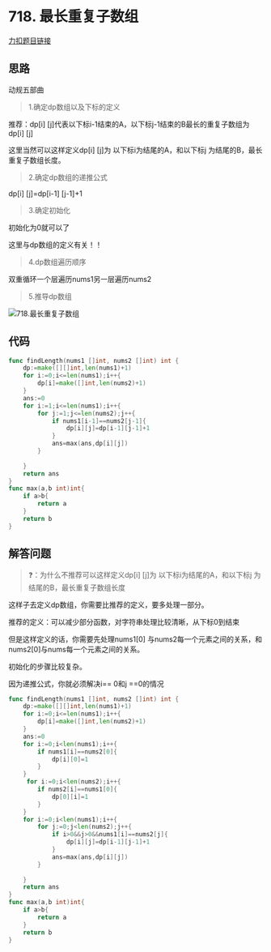 # 718. 最长重复子数组

[力扣题目链接](https://leetcode-cn.com/problems/maximum-length-of-repeated-subarray/)

## 思路

动规五部曲

> 1.确定dp数组以及下标的定义

推荐：dp[i] [j]代表以下标i-1结束的A，以下标j-1结束的B最长的重复子数组为dp[i] [j]

这里当然可以这样定义dp[i] [j]为 以下标i为结尾的A，和以下标j 为结尾的B，最长重复子数组长度。

> 2.确定dp数组的递推公式

dp[i] [j]=dp[i-1] [j-1]+1

> 3.确定初始化

初始化为0就可以了

这里与dp数组的定义有关！！

> 4.dp数组遍历顺序

双重循环一个层遍历nums1另一层遍历nums2

> 5.推导dp数组

![718.最长重复子数组](https://img-blog.csdnimg.cn/2021011215282060.jpg)

## 代码

```go
func findLength(nums1 []int, nums2 []int) int {
    dp:=make([][]int,len(nums1)+1)
    for i:=0;i<=len(nums1);i++{
        dp[i]=make([]int,len(nums2)+1)
    }
    ans:=0
    for i:=1;i<=len(nums1);i++{
        for j:=1;j<=len(nums2);j++{
            if nums1[i-1]==nums2[j-1]{
                dp[i][j]=dp[i-1][j-1]+1
            }
            ans=max(ans,dp[i][j])
        }
        
    }
    return ans
}
func max(a,b int)int{
    if a>b{
        return a
    }
    return b
}
```

## 解答问题

> ❓：为什么不推荐可以这样定义dp[i] [j]为 以下标i为结尾的A，和以下标j 为结尾的B，最长重复子数组长度

这样子去定义dp数组，你需要比推荐的定义，要多处理一部分。

推荐的定义：可以减少部分函数，对字符串处理比较清晰，从下标0到结束

但是这样定义的话，你需要先处理nums1[0] 与nums2每一个元素之间的关系，和nums2[0]与nums每一个元素之间的关系。

初始化的步骤比较复杂。

因为递推公式，你就必须解决i== 0和j ==0的情况

```go
func findLength(nums1 []int, nums2 []int) int {
    dp:=make([][]int,len(nums1)+1)
    for i:=0;i<=len(nums1);i++{
        dp[i]=make([]int,len(nums2)+1)
    }
    ans:=0
    for i:=0;i<len(nums1);i++{
        if nums1[i]==nums2[0]{
            dp[i][0]=1
        }
    }
     for i:=0;i<len(nums2);i++{
        if nums2[i]==nums1[0]{
            dp[0][i]=1
        }
    }
    for i:=0;i<len(nums1);i++{
        for j:=0;j<len(nums2);j++{
            if i>0&&j>0&&nums1[i]==nums2[j]{
                dp[i][j]=dp[i-1][j-1]+1
            }
            ans=max(ans,dp[i][j])
        }
        
    }
    return ans
}
func max(a,b int)int{
    if a>b{
        return a
    }
    return b
}
```

